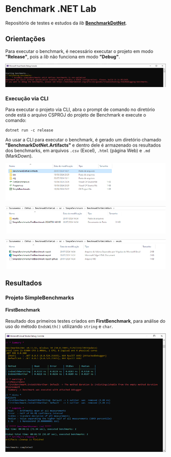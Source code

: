 ﻿# Benchmark .NET Lab

Repositório de testes e estudos da _lib_ **[BenchmarkDotNet](https://github.com/dotnet/BenchmarkDotNet)**.


## Orientações

Para executar o benchmark, é necessário executar o projeto em modo **"Release"**, pois a _lib_ não funciona em modo **"Debug"**.

![Error message running in Release mode](./docs/images/ErrorMessageRunningInReleaseMode.png)

### Execução via CLI

Para executar o projeto via CLI, abra o prompt de comando no diretório onde está o arquivo CSPROJ do projeto de Benchmark e execute o comando:

```
dotnet run -c release
```

Ao usar a CLI para executar o benchmark, é gerado um diretório chamado **"BenchmarkDotNet.Artifacts"** e dentro dele é armazenado os resultados dos benchmarks, em arquivos `.csv` (Excel), `.html` (página Web) e `.md` (MarkDown).

![BenchmarkDotNet.Artifacts directory](./docs/images/BenchmarkDotNet.Artifacts_Directory.png)

![BenchmarkDotNet.Artifacts content directory](./docs/images/BenchmarkDotNet.Artifacts_Directory_Content.png)

![BenchmarkDotNet.Artifacts results directory](./docs/images/BenchmarkDotNet.Artifacts_Directory_Results.png)


## Resultados

### Projeto SimpleBenchmarks

#### FirstBenchmark

Resultado dos primeiros testes criados em **FirstBenchmark**, para análise do uso do método `EndsWith()` utilizando `string` e `char`.

![First Benchmark - EndsWith Method](./docs/images/FirstBenchmark_EndsWithMethod.png)

